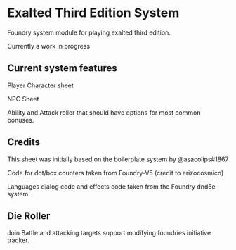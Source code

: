 # Exalted Third Edition System

Foundry system module for playing exalted third edition.

Currently a work in progress

## Current system features

Player Character sheet

NPC Sheet

Ability and Attack roller that should have options for most common bonuses.

## Credits

This sheet was initially based on the boilerplate system by @asacolips#1867

Code for dot/box counters taken from Foundry-V5 (credit to erizocosmico)

Languages dialog code and effects code taken from the Foundry dnd5e system.

## Die Roller

Join Battle and attacking targets support modifying foundries initiative tracker.
